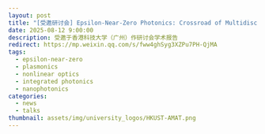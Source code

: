 ```yaml
---
layout: post
title: "[受邀研讨会] Epsilon-Near-Zero Photonics: Crossroad of Multidisciplinary Research"
date: 2025-08-12 9:00:00
description: 受邀于香港科技大学（广州）作研讨会学术报告
redirect: https://mp.weixin.qq.com/s/fww4ghSyg3XZPu7PH-QjMA
tags:
  - epsilon-near-zero
  - plasmonics
  - nonlinear optics
  - integrated photonics
  - nanophotonics
categories:
  - news
  - talks
thumbnail: assets/img/university_logos/HKUST-AMAT.png
---
```

